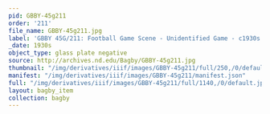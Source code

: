 ```yaml
---
pid: GBBY-45g211
order: '211'
file_name: GBBY-45g211.jpg
label: 'GBBY 45G/211: Football Game Scene - Unidentified Game - c1930s'
_date: 1930s
object_type: glass plate negative
source: http://archives.nd.edu/Bagby/GBBY-45g211.jpg
thumbnail: "/img/derivatives/iiif/images/GBBY-45g211/full/250,/0/default.jpg"
manifest: "/img/derivatives/iiif/images/GBBY-45g211/manifest.json"
full: "/img/derivatives/iiif/images/GBBY-45g211/full/1140,/0/default.jpg"
layout: bagby_item
collection: bagby
---
```


